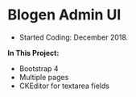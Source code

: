 # Blogen Admin UI

- Started Coding: December 2018.

<b>In This Project:</b>
- Bootstrap 4
- Multiple pages
- CKEditor for textarea fields